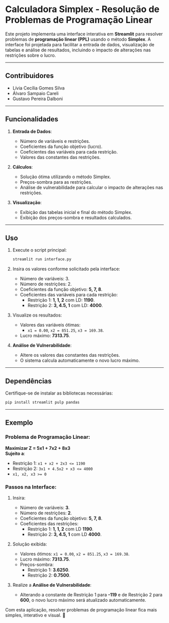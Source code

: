 # Calculadora Simplex - Resolução de Problemas de Programação Linear

Este projeto implementa uma interface interativa em **Streamlit** para resolver problemas de **programação linear (PPL)** usando o método **Simplex**. A interface foi projetada para facilitar a entrada de dados, visualização de tabelas e análise de resultados, incluindo o impacto de alterações nas restrições sobre o lucro.

---

## Contribuidores
- Lívia Cecília Gomes Silva
- Álvaro Sampaio Careli
- Gustavo Pereira Dalboni

---

## Funcionalidades
1. **Entrada de Dados**:
   - Número de variáveis e restrições.
   - Coeficientes da função objetivo (lucro).
   - Coeficientes das variáveis para cada restrição.
   - Valores das constantes das restrições.

2. **Cálculos**:
   - Solução ótima utilizando o método Simplex.
   - Preços-sombra para as restrições.
   - Análise de vulnerabilidade para calcular o impacto de alterações nas restrições.

3. **Visualização**:
   - Exibição das tabelas inicial e final do método Simplex.
   - Exibição dos preços-sombra e resultados calculados.

---

## Uso

1. Execute o script principal:
   ```bash
   streamlit run interface.py
   ```

2. Insira os valores conforme solicitado pela interface:
   - Número de variáveis: 3.
   - Número de restrições: 2.
   - Coeficientes da função objetivo: **5, 7, 8**.
   - Coeficientes das variáveis para cada restrição:
     - Restrição 1: **1, 1, 2** com LD: **1190**.
     - Restrição 2: **3, 4.5, 1** com LD: **4000**.

3. Visualize os resultados:
   - Valores das variáveis ótimas: 
     - `x1 = 0.00`, `x2 = 851.25`, `x3 = 169.38`.
   - Lucro máximo: **7313.75**.

4. **Análise de Vulnerabilidade**:
   - Altere os valores das constantes das restrições.
   - O sistema calcula automaticamente o novo lucro máximo.

---

## Dependências
Certifique-se de instalar as bibliotecas necessárias:
```bash
pip install streamlit pulp pandas
```

---

## Exemplo

### Problema de Programação Linear:
**Maximizar Z = 5x1 + 7x2 + 8x3**  
**Sujeito a**:
- Restrição 1: `x1 + x2 + 2x3 <= 1190`
- Restrição 2: `3x1 + 4.5x2 + x3 <= 4000`
- `x1, x2, x3 >= 0`

### Passos na Interface:
1. Insira:
   - Número de variáveis: **3**.
   - Número de restrições: **2**.
   - Coeficientes da função objetivo: **5, 7, 8**.
   - Coeficientes das restrições:
     - Restrição 1: **1, 1, 2** com LD **1190**.
     - Restrição 2: **3, 4.5, 1** com LD **4000**.

2. Solução exibida:
   - Valores ótimos: `x1 = 0.00`, `x2 = 851.25`, `x3 = 169.38`.
   - Lucro máximo: **7313.75**.
   - Preços-sombra:
     - Restrição 1: **3.6250**.
     - Restrição 2: **0.7500**.

3. Realize a **Análise de Vulnerabilidade**:
   - Alterando a constante de Restrição 1 para **-119** e de Restrição 2 para **600**, o novo lucro máximo será atualizado automaticamente.

Com esta aplicação, resolver problemas de programação linear fica mais simples, interativo e visual. 🚀
